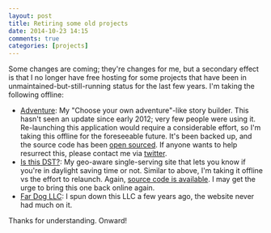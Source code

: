 ```yaml
---
layout: post
title: Retiring some old projects
date: 2014-10-23 14:15
comments: true
categories: [projects]
---
```


Some changes are coming; they're changes for me, but a secondary effect is that I no longer have free hosting for some projects that have been in unmaintained-but-still-running status for the last few years. I'm taking the following offline:

- [Adventure](http://adventure.fardo.gs): My "Choose your own adventure"-like story builder. This hasn't seen an update since early 2012; very few people were using it. Re-launching this application would require a considerable effort, so I'm taking this offline for the foreseeable future. It's been backed up, and the source code has been [open sourced](https://github.com/fardog/adventure). If anyone wants to help resurrect this, please contact me via [twitter](https://twitter.com/milkandtang).
- [Is this DST?](http://isthisdst.us/): My geo-aware single-serving site that lets you know if you're in daylight saving time or not. Similar to above, I'm taking it offline vs the effort to relaunch. Again, [source code is available](https://github.com/fardog/isthisdst). I may get the urge to bring this one back online again.
- [Far Dog LLC](http://www.fardogllc.com): I spun down this LLC a few years ago, the website never had much on it.

Thanks for understanding. Onward!
